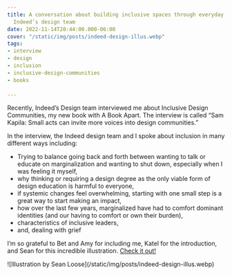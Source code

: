 ```yaml
---
title: A conversation about building inclusive spaces through everyday allyship with
  Indeed’s design team
date: 2022-11-14T20:44:00.000-06:00
cover: "/static/img/posts/indeed-design-illus.webp"
tags:
- interview
- design
- inclusion
- inclusive-design-communities
- books

---
```

Recently, Indeed’s Design team interviewed me about Inclusive Design Communities, my new book with A Book Apart. The interview is called “Sam Kapila: Small acts can invite more voices into design communities.”

In the interview, the Indeed design team and I spoke about inclusion in many different ways including:

* Trying to balance going back and forth between wanting to talk or educate on marginalization and wanting to shut down, especially when I was feeling it myself,
* why thinking or requiring a design degree as the only viable form of design education is harmful to everyone,
* if systemic changes feel overwhelming, starting with one small step is a great way to start making an impact,
* how over the last few years, marginalized have had to comfort dominant identities (and our having to comfort or own their burden),
* characteristics of inclusive leaders,
* and, dealing with grief

I’m so grateful to Bet and Amy for including me, Katel for the introduction, and Sean for this incredible illustration. [Check it out!](https://indeed.design/article/sam-kapila-small-acts-can-invite-more-voices-into-design-communities)

</p>  
![Illustration by Sean Loose](/static/img/posts/indeed-design-illus.webp)
